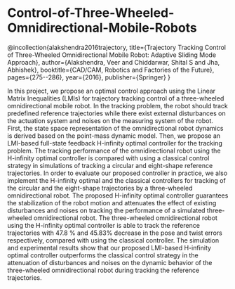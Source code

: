 # Control-of-Three-Wheeled-Omnidirectional-Mobile-Robots


@incollection{alakshendra2016trajectory,
  title={Trajectory Tracking Control of Three-Wheeled Omnidirectional Mobile Robot: Adaptive Sliding Mode Approach},
  author={Alakshendra, Veer and Chiddarwar, Shital S and Jha, Abhishek},
  booktitle={CAD/CAM, Robotics and Factories of the Future},
  pages={275--286},
  year={2016},
  publisher={Springer}
}


In this project, we propose an optimal control approach using the Linear Matrix Inequalities (LMIs) for trajectory tracking control of a three-wheeled omnidirectional mobile robot. In the tracking problem, the robot should track predefined reference trajectories while there exist external disturbances on the actuation system and noises on the measuring system of the robot. First, the state space representation of the omnidirectional robot dynamics is derived based on the point-mass dynamic model. Then, we propose an LMI-based full-state feedback H-infinity optimal controller for the tracking problem. The tracking performance of the omnidirectional robot using the H-infinity optimal controller is compared with using a classical control strategy in simulations of tracking a circular and eight-shape reference trajectories. In order to evaluate our proposed controller in practice, we also implement the H-infinity optimal and the classical controllers for tracking of the circular and the eight-shape trajectories by a three-wheeled omnidirectional robot. The proposed H-infinity optimal controller guarantees the stabilization of the robot motion and attenuates the effect of existing disturbances and noises on tracking the performance of a simulated three-wheeled omnidirectional robot. The three-wheeled omnidirectional robot using the H-infinity optimal controller is able to track the reference trajectories with 47.8 % and 45.83% decrease in the pose and twist errors respectively, compared with using the classical controller. The simulation and experimental results show that our proposed LMI-based H-infinity optimal controller outperforms the classical control strategy in the attenuation of disturbances and noises on the dynamic behavior of the three-wheeled omnidirectional robot during tracking the reference trajectories.
